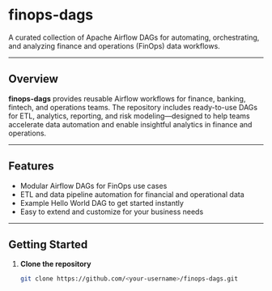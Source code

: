 # finops-dags

A curated collection of Apache Airflow DAGs for automating, orchestrating, and analyzing finance and operations (FinOps) data workflows.

---

## Overview

**finops-dags** provides reusable Airflow workflows for finance, banking, fintech, and operations teams. The repository includes ready-to-use DAGs for ETL, analytics, reporting, and risk modeling—designed to help teams accelerate data automation and enable insightful analytics in finance and operations.

---

## Features

- Modular Airflow DAGs for FinOps use cases
- ETL and data pipeline automation for financial and operational data
- Example Hello World DAG to get started instantly
- Easy to extend and customize for your business needs

---

## Getting Started

1. **Clone the repository**
   ```bash
   git clone https://github.com/<your-username>/finops-dags.git
